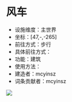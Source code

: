 # 风车

* 设施维度：主世界
* 坐标：[47,-,-265]
* 前往方式：步行
* 具体前往方式：
* 功能：建筑
* 使用方法：
* 建造者：mcyinsz
* 词条贡献者：mcyinsz

<img src = "/pics/windmill.png">
